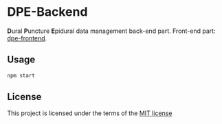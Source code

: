 # DPE-Backend

**D**ural **P**uncture **E**pidural data management back-end part.
Front-end part: [dpe-frontend][dpe-front-end-url].

[dpe-front-end-url]: https://github.com/fatalxiao/dpe-frontend

## Usage

```bash
npm start
```

## License

This project is licensed under the terms of the
[MIT license](https://github.com/fatalxiao/dpe-frontend/blob/master/LICENSE)
